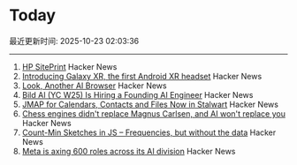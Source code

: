 # Today

最近更新时间: 2025-10-23 02:03:36

--- 
1. [HP SitePrint](https://www.hp.com/us-en/printers/site-print/layout-robot.html) Hacker News
2. [Introducing Galaxy XR, the first Android XR headset](https://blog.google/products/android/samsung-galaxy-xr/) Hacker News
3. [Look, Another AI Browser](https://manuelmoreale.com/thoughts/look-another-ai-browser) Hacker News
4. [Bild AI (YC W25) Is Hiring a Founding AI Engineer](https://www.ycombinator.com/companies/bild-ai/jobs/m2ilR5L-founding-engineer-applied-ai) Hacker News
5. [JMAP for Calendars, Contacts and Files Now in Stalwart](https://stalw.art/blog/jmap-collaboration/) Hacker News
6. [Chess engines didn't replace Magnus Carlsen, and AI won't replace you](https://coding-with-ai.dev/posts/use-ai-like-magnus-carlsen/) Hacker News
7. [Count-Min Sketches in JS – Frequencies, but without the data](https://www.instantdb.com/essays/count_min_sketch) Hacker News
8. [Meta is axing 600 roles across its AI division](https://www.theverge.com/news/804253/meta-ai-research-layoffs-fair-superintelligence) Hacker News
